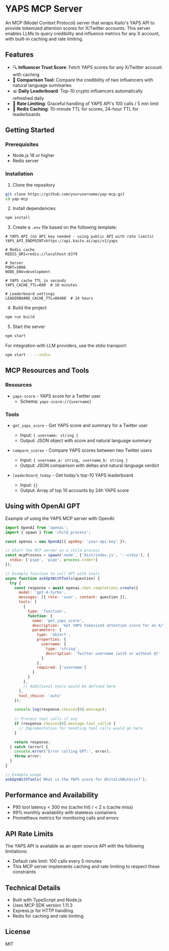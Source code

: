 # YAPS MCP Server

An MCP (Model Context Protocol) server that wraps Kaito's YAPS API to provide tokenized attention scores for X/Twitter accounts. This server enables LLMs to query credibility and influence metrics for any X account, with built-in caching and rate limiting.

## Features

- 🔍 **Influencer Trust Score**: Fetch YAPS scores for any X/Twitter account with caching
- 🔄 **Comparison Tool**: Compare the credibility of two influencers with natural language summaries
- 📊 **Daily Leaderboard**: Top-10 crypto influencers automatically refreshed daily
- 🚦 **Rate Limiting**: Graceful handling of YAPS API's 100 calls / 5 min limit
- 💾 **Redis Caching**: 10-minute TTL for scores, 24-hour TTL for leaderboards

## Getting Started

### Prerequisites

- Node.js 18 or higher
- Redis server

### Installation

1. Clone the repository
```bash
git clone https://github.com/yourusername/yap-mcp.git
cd yap-mcp
```

2. Install dependencies
```bash
npm install
```

3. Create a `.env` file based on the following template:
```env
# YAPS API (no API key needed - using public API with rate limits)
YAPS_API_ENDPOINT=https://api.kaito.ai/api/v1/yaps

# Redis cache
REDIS_URI=redis://localhost:6379

# Server
PORT=3000
NODE_ENV=development

# YAPS cache TTL in seconds
YAPS_CACHE_TTL=600  # 10 minutes

# Leaderboard settings
LEADERBOARD_CACHE_TTL=86400  # 24 hours
```

4. Build the project
```bash
npm run build
```

5. Start the server
```bash
npm start
```

For integration with LLM providers, use the stdio transport:
```bash
npm start -- --stdio
```

## MCP Resources and Tools

### Resources

- `yaps-score` - YAPS score for a Twitter user
  - Schema: `yaps-score://{username}`

### Tools

- `get_yaps_score` - Get YAPS score and summary for a Twitter user
  - Input: `{ username: string }`
  - Output: JSON object with score and natural language summary

- `compare_scores` - Compare YAPS scores between two Twitter users
  - Input: `{ username_a: string, username_b: string }`
  - Output: JSON comparison with deltas and natural language verdict

- `leaderboard_today` - Get today's top-10 YAPS leaderboard
  - Input: `{}`
  - Output: Array of top 10 accounts by 24h YAPS score

## Using with OpenAI GPT

Example of using the YAPS MCP server with OpenAI:

```javascript
import OpenAI from 'openai';
import { spawn } from 'child_process';

const openai = new OpenAI({ apiKey: 'your-api-key' });

// Start the MCP server as a child process
const mcpProcess = spawn('node', ['dist/index.js', '--stdio'], {
  stdio: ['pipe', 'pipe', process.stderr]
});

// Example function to call GPT with tools
async function askGptWithTools(question) {
  try {
    const response = await openai.chat.completions.create({
      model: 'gpt-4-turbo',
      messages: [{ role: 'user', content: question }],
      tools: [
        {
          type: 'function',
          function: {
            name: 'get_yaps_score',
            description: 'Get YAPS tokenized attention score for an X/Twitter account',
            parameters: {
              type: 'object',
              properties: {
                username: {
                  type: 'string',
                  description: 'Twitter username (with or without @)'
                }
              },
              required: ['username']
            }
          }
        },
        // Additional tools would be defined here
      ],
      tool_choice: 'auto'
    });

    console.log(response.choices[0].message);
    
    // Process tool calls if any
    if (response.choices[0].message.tool_calls) {
      // Implementation for handling tool calls would go here
    }

    return response;
  } catch (error) {
    console.error('Error calling GPT:', error);
    throw error;
  }
}

// Example usage
askGptWithTools('What is the YAPS score for @VitalikButerin?');
```

## Performance and Availability

- P95 tool latency < 300 ms (cache hit) / < 2 s (cache miss)
- 99% monthly availability with stateless containers
- Prometheus metrics for monitoring calls and errors

## API Rate Limits

The YAPS API is available as an open source API with the following limitations:
- Default rate limit: 100 calls every 5 minutes
- This MCP server implements caching and rate limiting to respect these constraints

## Technical Details

- Built with TypeScript and Node.js
- Uses MCP SDK version 1.11.3
- Express.js for HTTP handling
- Redis for caching and rate limiting

## License

MIT 